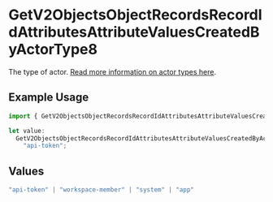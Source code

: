 # GetV2ObjectsObjectRecordsRecordIdAttributesAttributeValuesCreatedByActorType8

The type of actor. [Read more information on actor types here](/docs/actors).

## Example Usage

```typescript
import { GetV2ObjectsObjectRecordsRecordIdAttributesAttributeValuesCreatedByActorType8 } from "attio-js/models/operations/getv2objectsobjectrecordsrecordidattributesattributevalues.js";

let value:
  GetV2ObjectsObjectRecordsRecordIdAttributesAttributeValuesCreatedByActorType8 =
    "api-token";
```

## Values

```typescript
"api-token" | "workspace-member" | "system" | "app"
```